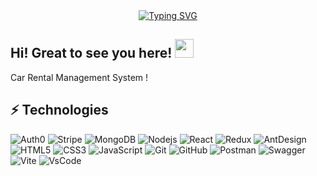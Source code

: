 <div align="center">
<a href="https://git.io/typing-svg"><img src="https://readme-typing-svg.demolab.com?font=Fira+Code&weight=500&size=36&duration=3000&pause=800&color=461ECFDA&center=true&vCenter=true&width=600&height=100&lines=Welcome+Back+%F0%9F%91%8B;Ready%2C+Steady%2C+Code+%F0%9F%9A%80+" alt="Typing SVG" /></a>
</div>

## Hi! Great to see you here! <img src="https://raw.githubusercontent.com/aemmadi/aemmadi/master/wave.gif" width="30px">

Car Rental Management System   !


## ⚡ Technologies

<!---
https://simpleicons.org/?q=vscode for icons
-->


![Auth0](https://img.shields.io/badge/-Auth0-black?style=flat-square&logo=auth0)
![Stripe](https://img.shields.io/badge/-Stripe-black?style=flat-square&logo=stripe)
![MongoDB](https://img.shields.io/badge/-MongoDB-black?style=flat-square&logo=mongodb)
![Nodejs](https://img.shields.io/badge/-Nodejs-black?style=flat-square&logo=Node.js)
![React](https://img.shields.io/badge/-React-black?style=flat-square&logo=react)
![Redux](https://img.shields.io/badge/-Redux-black?style=flat-square&logo=Redux)
![AntDesign](https://img.shields.io/badge/-AntDesign-black?style=flat-square&logo=antdesign)
![HTML5](https://img.shields.io/badge/-HTML5-E34F26?style=flat-square&logo=html5&logoColor=white)
![CSS3](https://img.shields.io/badge/-CSS3-1572B6?style=flat-square&logo=css3)
![JavaScript](https://img.shields.io/badge/-JavaScript-black?style=flat-square&logo=javascript)
![Git](https://img.shields.io/badge/-Git-black?style=flat-square&logo=git)
![GitHub](https://img.shields.io/badge/-GitHub-181717?style=flat-square&logo=github)
![Postman](https://img.shields.io/badge/-Postman-black?style=flat-square&logo=postman)
![Swagger](https://img.shields.io/badge/-Swagger-black?style=flat-square&logo=swagger)
![Vite](https://img.shields.io/badge/-Vite-black?style=flat-square&logo=vite)
![VsCode](https://img.shields.io/badge/-VSCode-black?style=flat-square&logo=visualstudiocode)
